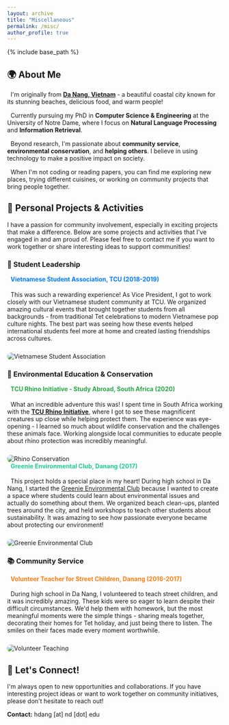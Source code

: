 ```yaml
---
layout: archive
title: "Miscellaneous"
permalink: /misc/
author_profile: true
---
```


{% include base_path %}

## 🌍 About Me

<div class="misc-card">
  <p style="margin: 0 0 15px 0;">
    <i class="fas fa-map-marker-alt" style="color: #007bff; margin-right: 8px;"></i>
    I'm originally from <strong><a href="https://www.google.com/maps/place/Da+Nang,+Vietnam/data=!4m2!3m1!1s0x314219c792252a13:0x1df0cb4b86727e06?sa=X&ved=2ahUKEwjVirLVuLz7AhXGg2oFHYfnDvgQ8gF6BAhrEAE" target="_blank">Da Nang, Vietnam</a></strong> - a beautiful coastal city known for its stunning beaches, delicious food, and warm people!
  </p>
  
  <p style="margin: 0 0 15px 0;">
    <i class="fas fa-graduation-cap" style="color: #28a745; margin-right: 8px;"></i>
    Currently pursuing my PhD in <strong>Computer Science & Engineering</strong> at the University of Notre Dame, where I focus on <strong>Natural Language Processing</strong> and <strong>Information Retrieval</strong>.
  </p>
  
  <p style="margin: 0 0 15px 0;">
    <i class="fas fa-heart" style="color: #dc3545; margin-right: 8px;"></i>
    Beyond research, I'm passionate about <strong>community service</strong>, <strong>environmental conservation</strong>, and <strong>helping others</strong>. I believe in using technology to make a positive impact on society.
  </p>
  
  <p style="margin: 0;">
    <i class="fas fa-coffee" style="color: #6f42c1; margin-right: 8px;"></i>
    When I'm not coding or reading papers, you can find me exploring new places, trying different cuisines, or working on community projects that bring people together.
  </p>
</div>

## 🚀 Personal Projects & Activities

I have a passion for community involvement, especially in exciting projects that make a difference. Below are some projects and activities that I've engaged in and am proud of. Please feel free to contact me if you want to work together or share interesting ideas to support communities!

### 👥 Student Leadership
<div class="misc-card">
  <h4 style="margin-top: 0; color: #007bff;"><i class="fas fa-users" style="margin-right: 8px;"></i>Vietnamese Student Association, TCU (2018-2019)</h4>
  <p style="margin: 0 0 15px 0;"><i class="fas fa-heart" style="color: #dc3545; margin-right: 8px;"></i>This was such a rewarding experience! As Vice President, I got to work closely with our Vietnamese student community at TCU. We organized amazing cultural events that brought together students from all backgrounds - from traditional Tet celebrations to modern Vietnamese pop culture nights. The best part was seeing how these events helped international students feel more at home and created lasting friendships across cultures.</p>
  <img src="/images/vsa.jpg" alt="Vietnamese Student Association" style="max-width: 300px; border-radius: 8px; margin-top: 10px;">
</div>

### 🌱 Environmental Education & Conservation
<div class="misc-card">
  <h4 style="margin-top: 0; color: #28a745;"><i class="fas fa-leaf" style="margin-right: 8px;"></i>TCU Rhino Initiative - Study Abroad, South Africa (2020)</h4>
  <p style="margin: 0 0 15px 0;"><i class="fas fa-globe-africa" style="color: #28a745; margin-right: 8px;"></i>What an incredible adventure this was! I spent time in South Africa working with the <a href="https://environment.tcu.edu/research-initiatives/rhino-conservation-in-south-africa/" target="_blank"><strong>TCU Rhino Initiative</strong></a>, where I got to see these magnificent creatures up close while helping protect them. The experience was eye-opening - I learned so much about wildlife conservation and the challenges these animals face. Working alongside local communities to educate people about rhino protection was incredibly meaningful.</p>
  <img src="/images/rhino.jpg" alt="Rhino Conservation" style="max-width: 300px; border-radius: 8px; margin-top: 10px;">
</div>

<div class="misc-card">
  <h4 style="margin-top: 0; color: #20c997;"><i class="fas fa-seedling" style="margin-right: 8px;"></i>Greenie Environmental Club, Danang (2017)</h4>
  <p style="margin: 0 0 15px 0;"><i class="fas fa-seedling" style="color: #20c997; margin-right: 8px;"></i>This project holds a special place in my heart! During high school in Da Nang, I started the <a href="https://www.facebook.com/greenie.club" target="_blank">Greenie Environmental Club</a> because I wanted to create a space where students could learn about environmental issues and actually do something about them. We organized beach clean-ups, planted trees around the city, and held workshops to teach other students about sustainability. It was amazing to see how passionate everyone became about protecting our environment!</p>
  <img src="/images/greenie.jpg" alt="Greenie Environmental Club" style="max-width: 300px; border-radius: 8px; margin-top: 10px;">
</div>

### 📚 Community Service
<div class="misc-card">
  <h4 style="margin-top: 0; color: #fd7e14;"><i class="fas fa-heart" style="margin-right: 8px;"></i>Volunteer Teacher for Street Children, Danang (2016-2017)</h4>
  <p style="margin: 0 0 15px 0;"><i class="fas fa-heart" style="color: #fd7e14; margin-right: 8px;"></i>During high school in Da Nang, I volunteered to teach street children, and it was incredibly amazing. These kids were so eager to learn despite their difficult circumstances. We'd help them with homework, but the most meaningful moments were the simple things - sharing meals together, decorating their homes for Tet holiday, and just being there to listen. The smiles on their faces made every moment worthwhile.</p>
  <img src="/images/volunteer.jpg" alt="Volunteer Teaching" style="max-width: 300px; border-radius: 8px; margin-top: 10px;">
</div>

## 🤝 Let's Connect!

I'm always open to new opportunities and collaborations. If you have interesting project ideas or want to work together on community initiatives, please don't hesitate to reach out!

**Contact:** hdang [at] nd [dot] edu
